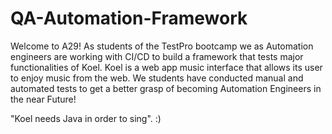 # QA-Automation-Framework
Welcome to A29! As students of the TestPro bootcamp we as Automation engineers are working with CI/CD to build a framework that tests major functionalities of Koel. Koel is a web app music interface that allows its user to enjoy music from the web. We students have conducted manual and automated tests to get a better grasp of becoming Automation Engineers in the near Future!

"Koel needs Java in order to sing". :)

